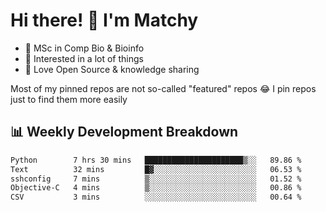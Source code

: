 # Hi there! 👋 I'm Matchy

- 🧬 MSc in Comp Bio & Bioinfo
- 🎈 Interested in a lot of things
- 💜 Love Open Source & knowledge sharing

Most of my pinned repos are not so-called "featured" repos 😂 I pin repos just to find them more easily

## 📊 Weekly Development Breakdown

<!--START_SECTION:waka-->

```txt
Python        7 hrs 30 mins   ██████████████████████▒░░   89.86 %
Text          32 mins         █▓░░░░░░░░░░░░░░░░░░░░░░░   06.53 %
sshconfig     7 mins          ▒░░░░░░░░░░░░░░░░░░░░░░░░   01.52 %
Objective-C   4 mins          ▒░░░░░░░░░░░░░░░░░░░░░░░░   00.86 %
CSV           3 mins          ░░░░░░░░░░░░░░░░░░░░░░░░░   00.64 %
```

<!--END_SECTION:waka-->
